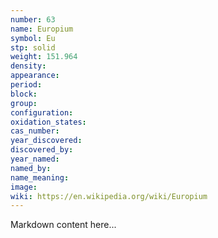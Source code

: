 ```yaml
---
number: 63
name: Europium
symbol: Eu
stp: solid
weight: 151.964
density:
appearance:
period:
block:
group:
configuration:
oxidation_states:
cas_number:
year_discovered:
discovered_by:
year_named:
named_by:
name_meaning:
image:
wiki: https://en.wikipedia.org/wiki/Europium
---
```


Markdown content here...
